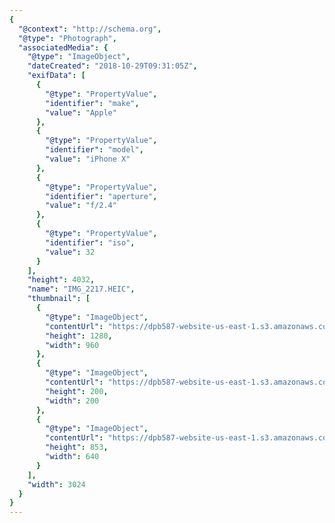 ```yaml
---
{
  "@context": "http://schema.org",
  "@type": "Photograph",
  "associatedMedia": {
    "@type": "ImageObject",
    "dateCreated": "2018-10-29T09:31:05Z",
    "exifData": [
      {
        "@type": "PropertyValue",
        "identifier": "make",
        "value": "Apple"
      },
      {
        "@type": "PropertyValue",
        "identifier": "model",
        "value": "iPhone X"
      },
      {
        "@type": "PropertyValue",
        "identifier": "aperture",
        "value": "f/2.4"
      },
      {
        "@type": "PropertyValue",
        "identifier": "iso",
        "value": 32
      }
    ],
    "height": 4032,
    "name": "IMG_2217.HEIC",
    "thumbnail": [
      {
        "@type": "ImageObject",
        "contentUrl": "https://dpb587-website-us-east-1.s3.amazonaws.com/asset/gallery/2018-europe-trip/d6beb285-fa02-2be5-c9fe-258eb5adb2d5~1280.jpg",
        "height": 1280,
        "width": 960
      },
      {
        "@type": "ImageObject",
        "contentUrl": "https://dpb587-website-us-east-1.s3.amazonaws.com/asset/gallery/2018-europe-trip/d6beb285-fa02-2be5-c9fe-258eb5adb2d5~200x200.jpg",
        "height": 200,
        "width": 200
      },
      {
        "@type": "ImageObject",
        "contentUrl": "https://dpb587-website-us-east-1.s3.amazonaws.com/asset/gallery/2018-europe-trip/d6beb285-fa02-2be5-c9fe-258eb5adb2d5~640w.jpg",
        "height": 853,
        "width": 640
      }
    ],
    "width": 3024
  }
}
---
```

